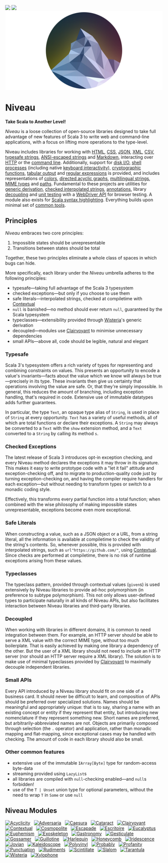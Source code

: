 [<img src="https://img.shields.io/discord/633198088311537684?color=8899f7&label=DISCORD&style=for-the-badge" height="24">](https://discord.gg/v7CjtbnwDq)
[<img src="https://vent.dev/badge/propensive/niveau" height="24">](https://vent.dev/)
<img src="/doc/images/github.png" valign="middle">

# Niveau

**Take Scala to Another Level!**

_Niveau_ is a loose collection of open-source libraries designed to take full advantage of new
features of Scala 3 to write web and command-line applications, with a focus on lifting more
operations to the type-level.

Niveau includes libraries for working with [HTML](https://github.com/propensive/honeycomb/),
[CSS](https://github.com/propensive/cataract/), [JSON](https://github.com/propensive/euphemism/),
[XML](https://github.com/propensive/xylophone/), [CSV](https://github.com/propensive/caesura/),
[typesafe strings](https://github.com/propensive/gossamer/),
[ANSI-escaped strings](https://github.com/propensive/escapade/) and
[Markdown](https://github.com/propensive/punctuation/), interacting over
[HTTP](https://github.com/propensive/scintillate/) or the
[command line](https://github.com/propensive/exoskeleton/). Additionally, support for
[disk I/O](https://github.com/propensive/jovian/),
[shell processes](https://github.com/propensive/guillotine/) (including native
[keyboard interactivity](https://github.com/propensive/rivulet/)),
[cryptographic functions](https://github.com/propensive/gastronomy/),
[tabular output](https://github.com/propensive/escritoire/) and
[regular expressions](https://github.com/propensive/kaleidoscope/) is provided, and includes
representations of [colors](https://github.com/propensive/iridescence/),
[directed acyclic graphs](https://github.com/propensive/acyclicity/),
[multilingual strings](https://github.com/propensive/cosmopolite/),
[MIME types](https://github.com/propensive/gesticulate/) and
[paths](https://github.com/propensive/slalom/). Fundamental to these projects are utilities for
[generic derivation](https://github.com/propensive/wisteria/),
[checked interpolated strings](https://github.com/propensive/contextual/),
[annotations](https://github.com/propensive/adversaria/), library
[decoupling](https://github.com/propensive/clairvoyant/) and
[unit testing](https://github.com/propensive/probably/) with a
[WebDriver API](https://github.com/propensive/tarantula/) for browser testing. A module also
exists for [Scala syntax highlighting](https://github.com/propensive/harlequin/). Everything
builds upon minimal set of [common tools](https://github.com/propensive/rudiments/).

## Principles

_Niveau_ embraces two core principles:
1. Impossible states should be unrepresentable
2. Transitions between states should be total

Together, these two principles eliminate a whole class of spaces in which bugs can hide.

More specifically, each library under the _Niveau_ umbrella adheres to the following principles:
- typesafe—taking full advantage of the Scala 3 typesystem
- checked exceptions—but only if you choose to use them
- safe literals—interpolated strings, checked at compiletime with
  [Contextual](https://github.com/propensive/contextual/)
- `null` is banished—no method should ever return `null`, guaranteed by the Scala typesystem
- typeclasses—extensibility provided through
  [Wisteria](https://github.com/propensive/wisteria/)'s generic derivation
- decoupled—modules use [Clairvoyant](https://github.com/propensive/clairvoyant/) to minimise
  unnecessary dependencies
- small APIs—above all, code should be legible, natural and elegant

### Typesafe

Scala 3's typesystem offers a rich variety of types for representing and combining constraints on
values. This presents an opportunity to encode a value's invariants—facts about the value which we
know will always be true—precisely in its type. These invariants then give us certainty that
operations involving the value are safe. Or, that they're simply impossible. In general, this
reduces the amount of branching, including exception handling, that's required in code. Extensive
use of immutable datatypes adds further guarantees.

In particular, the type `Text`, an opaque type alias of `String`, is used in place of `String` at
every opportunity. `Text` has a variety of useful methods, all of which are total functions or
declare their exceptions. A `String` may always be converted to a `Text` with the `show` extension
method, and a `Text` converted to a `String` by calling its method `s`.

### Checked Exceptions

The latest release of Scala 3 introduces opt-in exception checking, and every Niveau method declares
the exceptions it may throw in its signature. This makes it easy to write prototype code with
a "let it fail" attitude and exception-checking off, and to migrate to production-quality code just
by turning exception-checking on, and having the compiler require handlers for each exception—but
without needing to transform types or switch to a monadic coding style.

Effectively, this transforms every partial function into a total function; when combined with the
wise philosophy of making impossible states unrepresentable, exceptions become even more
exceptional.

### Safe Literals

When constructing a value, such as a JSON object or a URL, from a string literal, all the
information is available at compiletime to check the validity of the string's contents. So,
whenever possible, this is provided with interpolated strings, such as `url"https://github.com/"`,
using [Contextual](https://github.com/propensive/contextual/). Since checks are performed at
compiletime, there is no risk of runtime exceptions arising from these values.

### Typeclasses

The typeclass pattern, provided through contextual values (`given`s) is used extensively by
Niveau libraries to provide ad-hoc polymorphism (in preference to subtype polymorphism). This not
only allows user-defined types to participate naturally in all kinds of Niveau APIs, but also
facilitates interaction between Niveau libraries and third-party libraries.

### Decoupled

When working with libraries in different domains, it is common to need integration between them.
For example, an HTTP server should be able to serve a XML value with the correct MIME type, without
too much boilerplate. That is easily achieved by making one library a dependency of the other. But
the user of a XML library should not need to include an HTTP server (nor should an HTTP server
require a XML library). The solution is to make use of minimal typeclasses provided by
[Clairvoyant](https://github.com/propensive/clairvoyant/) to maximally decouple independent
libraries.

### Small APIs

Every API introduced by a Niveau library should fit on one side of a business card. It should never
be difficult to learn, and composition of APIs should be preferred over specialized solutions. Names
should be meaningful and appropriately unique: that is to say, sharing a name with an existing
concept or entity if they represent that entity, but introducing new nomenclature if they represent
something new. Short names are preferred, but arbitrarily-abbreviated names are not. Objects are
primarily composed through selection (the `.` operator) and application, rather than monadic mapping
and flat-mapping, since exceptional cases may be handled with checking. The amount of code in each
library should also be small.

### Other common features

- extensive use of the immutable `IArray[Byte]` type for random-access byte-data
- streaming provided using `LazyList`s
- all libraries are compiled with `null`-checking enabled—and `null`s forbidden!
- use of the `T | Unset` union type for optional parameters, without the need to wrap `T` in `Some` or use `null`

## Niveau Modules

[![Acyclicity](https//github.com/propensive/acyclicity/raw/main/doc/images/128x128.png)](https://github.com/propensive/acyclicity/) &nbsp;
[![Adversaria](https//github.com/propensive/adversaria/raw/main/doc/images/128x128.png)](https://github.com/propensive/adversaria/) &nbsp;
[![Caesura](https//github.com/propensive/caesura/raw/main/doc/images/128x128.png)](https://github.com/propensive/caesura/) &nbsp;
[![Cataract](https//github.com/propensive/cataract/raw/main/doc/images/128x128.png)](https://github.com/propensive/cataract/) &nbsp;
[![Clairvoyant](https//github.com/propensive/clairvoyant/raw/main/doc/images/128x128.png)](https://github.com/propensive/clairvoyant/) &nbsp;
[![Contextual](https//github.com/propensive/contextual/raw/main/doc/images/128x128.png)](https://github.com/propensive/contextual/) &nbsp;
[![Cosmopolite](https//github.com/propensive/cosmopolite/raw/main/doc/images/128x128.png)](https://github.com/propensive/cosmopolite/) &nbsp;
[![Escapade](https//github.com/propensive/escapade/raw/main/doc/images/128x128.png)](https://github.com/propensive/escapade/) &nbsp;
[![Escritoire](https//github.com/propensive/escritoire/raw/main/doc/images/128x128.png)](https://github.com/propensive/escritoire/) &nbsp;
[![Eucalyptus](https//github.com/propensive/eucalyptus/raw/main/doc/images/128x128.png)](https://github.com/propensive/eucalyptus/) &nbsp;
[![Euphemism](https//github.com/propensive/euphemism/raw/main/doc/images/128x128.png)](https://github.com/propensive/euphemism/) &nbsp;
[![Exoskeleton](https//github.com/propensive/exoskeleton/raw/main/doc/images/128x128.png)](https://github.com/propensive/exoskeleton/) &nbsp;
[![Gastronomy](https//github.com/propensive/gastronomy/raw/main/doc/images/128x128.png)](https://github.com/propensive/gastronomy/) &nbsp;
[![Gesticulate](https//github.com/propensive/gesticulate/raw/main/doc/images/128x128.png)](https://github.com/propensive/gesticulate/) &nbsp;
[![Gossamer](https//github.com/propensive/gossamer/raw/main/doc/images/128x128.png)](https://github.com/propensive/gossamer/) &nbsp;
[![Guillotine](https//github.com/propensive/guillotine/raw/main/doc/images/128x128.png)](https://github.com/propensive/guillotine/) &nbsp;
[![Harlequin](https//github.com/propensive/harlequin/raw/main/doc/images/128x128.png)](https://github.com/propensive/harlequin/) &nbsp;
[![Honeycomb](https//github.com/propensive/honeycomb/raw/main/doc/images/128x128.png)](https://github.com/propensive/honeycomb/) &nbsp;
[![Iridescence](https//github.com/propensive/iridescence/raw/main/doc/images/128x128.png)](https://github.com/propensive/iridescence/) &nbsp;
[![Jovian](https//github.com/propensive/jovian/raw/main/doc/images/128x128.png)](https://github.com/propensive/jovian/) &nbsp;
[![Kaleidoscope](https//github.com/propensive/kaleidoscope/raw/main/doc/images/128x128.png)](https://github.com/propensive/kaleidoscope/) &nbsp;
[![Polyvinyl](https//github.com/propensive/polyvinyl/raw/main/doc/images/128x128.png)](https://github.com/propensive/polyvinyl/) &nbsp;
[![Probably](https//github.com/propensive/probably/raw/main/doc/images/128x128.png)](https://github.com/propensive/probably/) &nbsp;
[![Profanity](https//github.com/propensive/profanity/raw/main/doc/images/128x128.png)](https://github.com/propensive/profanity/) &nbsp;
[![Punctuation](https//github.com/propensive/punctuation/raw/main/doc/images/128x128.png)](https://github.com/propensive/punctuation/) &nbsp;
[![Rudiments](https//github.com/propensive/rudiments/raw/main/doc/images/128x128.png)](https://github.com/propensive/rudiments/) &nbsp;
[![Scintillate](https//github.com/propensive/scintillate/raw/main/doc/images/128x128.png)](https://github.com/propensive/scintillate/) &nbsp;
[![Slalom](https//github.com/propensive/slalom/raw/main/doc/images/128x128.png)](https://github.com/propensive/slalom/) &nbsp;
[![Tarantula](https//github.com/propensive/tarantula/raw/main/doc/images/128x128.png)](https://github.com/propensive/tarantula/) &nbsp;
[![Wisteria](https//github.com/propensive/wisteria/raw/main/doc/images/128x128.png)](https://github.com/propensive/wisteria/) &nbsp;
[![Xylophone](https//github.com/propensive/xylophone/raw/main/doc/images/128x128.png)](https://github.com/propensive/xylophone/) &nbsp;
